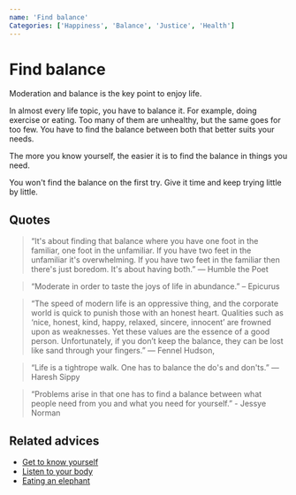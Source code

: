 ```yaml
---
name: 'Find balance'
Categories: ['Happiness', 'Balance', 'Justice', 'Health']
---
```

# Find balance

Moderation and balance is the key point to enjoy life.

In almost every life topic, you have to balance it. For example, doing exercise or eating. Too many of them are unhealthy, but the same goes for too few. You have to find the balance between both that better suits your needs.

The more you know yourself, the easier it is to find the balance in things you need.

You won't find the balance on the first try. Give it time and keep trying little by little.

## Quotes

> “It's about finding that balance where you have one foot in the familiar, one foot in the unfamiliar. If you have two feet in the unfamiliar it's overwhelming. If you have two feet in the familiar then there's just boredom. It's about having both.” ― Humble the Poet

> “Moderate in order to taste the joys of life in abundance.” – Epicurus

> “The speed of modern life is an oppressive thing, and the corporate world is quick to punish those with an honest heart. Qualities such as ‘nice, honest, kind, happy, relaxed, sincere, innocent’ are frowned upon as weaknesses. Yet these values are the essence of a good person. Unfortunately, if you don’t keep the balance, they can be lost like sand through your fingers.” ― Fennel Hudson,

> “Life is a tightrope walk. One has to balance the do's and don'ts.” ― Haresh Sippy

> “Problems arise in that one has to find a balance between what people need from you and what you need for yourself.” - Jessye Norman

## Related advices

- [Get to know yourself](../Get%20to%20know%20yourself/index.md)
- [Listen to your body](../Listen%20to%20your%20body/index.md)
- [Eating an elephant](../Eating%20an%20elephant/index.md)